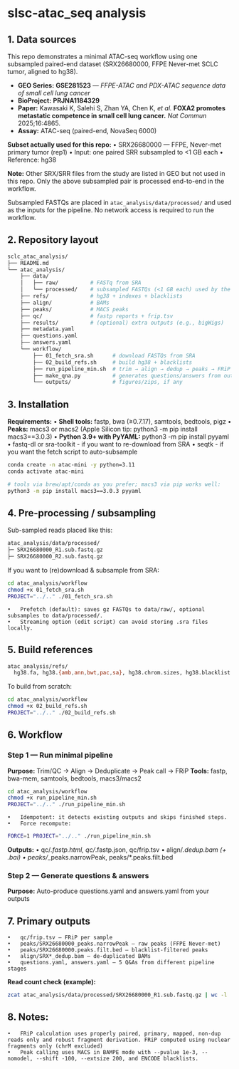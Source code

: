 # slsc-atac_seq analysis
## 1. Data sources
This repo demonstrates a minimal ATAC-seq workflow using one subsampled paired-end dataset (SRX26680000, FFPE Never-met SCLC tumor, aligned to hg38).

- **GEO Series:** **GSE281523** — *FFPE-ATAC and PDX-ATAC sequence data of small cell lung cancer*
- **BioProject:** **PRJNA1184329**
- **Paper:** Kawasaki K, Salehi S, Zhan YA, Chen K, *et al.* **FOXA2 promotes metastatic competence in small cell lung cancer.** *Nat Commun* 2025;16:4865.
- **Assay:** ATAC-seq (paired-end, NovaSeq 6000)

**Subset actually used for this repo:**
	•	SRX26680000 — FFPE, Never-met primary tumor (rep1)
	•	Input: one paired SRR subsampled to <1 GB each
	•	Reference: hg38

**Note:** Other SRX/SRR files from the study are listed in GEO but not used in this repo. Only the above subsampled pair is processed end-to-end in the workflow.

Subsampled FASTQs are placed in `atac_analysis/data/processed/` and used as the inputs for the pipeline. No network access is required to run the workflow.

## 2. Repository layout
```bash
sclc_atac_analysis/
├── README.md
└── atac_analysis/
    ├── data/
    │   ├── raw/          # FASTq from SRA
    │   └── processed/    # subsampled FASTQs (<1 GB each) used by the workflow
    ├── refs/             # hg38 + indexes + blacklists
    ├── align/            # BAMs
    ├── peaks/            # MACS peaks
    ├── qc/               # fastp reports + frip.tsv
    ├── results/          # (optional) extra outputs (e.g., bigWigs)
    ├── metadata.yaml
    ├── questions.yaml
    ├── answers.yaml
    └── workflow/
        ├── 01_fetch_sra.sh      # download FASTQs from SRA
        ├── 02_build_refs.sh     # build hg38 + blacklists
        ├── run_pipeline_min.sh  # trim → align → dedup → peaks → FRiP
        ├── make_qna.py          # generates questions/answers from outputs
        └── outputs/             # figures/zips, if any
```
## 3. Installation

**Requirements:**
	•	**Shell tools:** fastp, bwa (≥0.7.17), samtools, bedtools, pigz
	•	**Peaks:** macs3 or macs2 (Apple Silicon tip: python3 -m pip install macs3==3.0.3)
	•	**Python 3.9+ with PyYAML:** python3 -m pip install pyyaml
	•	fastq-dl or sra-toolkit - if you want to re-download from SRA
	•	seqtk - if you want the fetch script to auto-subsample
 
```bash
conda create -n atac-mini -y python=3.11
conda activate atac-mini
```
```bash
# tools via brew/apt/conda as you prefer; macs3 via pip works well:
python3 -m pip install macs3==3.0.3 pyyaml
```
## 4. Pre-processing / subsampling
Sub-sampled reads placed like this:
```bash
atac_analysis/data/processed/
├─ SRX26680000_R1.sub.fastq.gz
├─ SRX26680000_R2.sub.fastq.gz
```
If you want to (re)download & subsample from SRA:
```bash
cd atac_analysis/workflow
chmod +x 01_fetch_sra.sh
PROJECT="../.." ./01_fetch_sra.sh
```
	•	Prefetch (default): saves gz FASTQs to data/raw/, optional subsamples to data/processed/.
	•	Streaming option (edit script) can avoid storing .sra files locally.
## 5. Build references 
```bash
atac_analysis/refs/
  hg38.fa, hg38.{amb,ann,bwt,pac,sa}, hg38.chrom.sizes, hg38.blacklist.bed
```
To build from scratch:
```bash
cd atac_analysis/workflow
chmod +x 02_build_refs.sh
PROJECT="../.." ./02_build_refs.sh
```
## 6. Workflow
### Step 1 — Run minimal pipeline

**Purpose:** Trim/QC → Align → Deduplicate → Peak call → FRiP
**Tools:** fastp, bwa-mem, samtools, bedtools, macs3/macs2
```bash
cd atac_analysis/workflow
chmod +x run_pipeline_min.sh
PROJECT="../.." ./run_pipeline_min.sh
```
	•	Idempotent: it detects existing outputs and skips finished steps.
	•	Force recompute:
 ```bash
FORCE=1 PROJECT="../.." ./run_pipeline_min.sh
```
**Outputs:**
	•	qc/*.fastp.html, qc/*.fastp.json, qc/frip.tsv
	•	align/*.dedup.bam (+ .bai)
	•	peaks/*_peaks.narrowPeak, peaks/*.peaks.filt.bed
### Step 2 — Generate questions & answers
**Purpose:** Auto-produce questions.yaml and answers.yaml from your outputs

## 7. Primary outputs
	•	qc/frip.tsv — FRiP per sample
	•	peaks/SRX26680000_peaks.narrowPeak — raw peaks (FFPE Never-met)
	•	peaks/SRX26680000.peaks.filt.bed — blacklist-filtered peaks
	•	align/SRX*_dedup.bam — de-duplicated BAMs
	•	questions.yaml, answers.yaml — 5 Q&As from different pipeline stages
**Read count check (example):**
```bash
zcat atac_analysis/data/processed/SRX26680000_R1.sub.fastq.gz | wc -l
```

## 8. Notes:
	•	FRiP calculation uses properly paired, primary, mapped, non-dup reads only and robust fragment derivation. FRiP computed using nuclear fragments only (chrM excluded)
	•	Peak calling uses MACS in BAMPE mode with --pvalue 1e-3, --nomodel, --shift -100, --extsize 200, and ENCODE blacklists.
